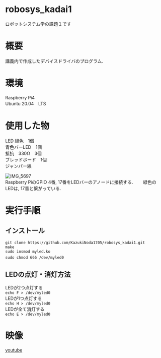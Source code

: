 # robosys_kadai1
ロボットシステム学の課題１です

# 概要
講義内で作成したデバイスドライバのプログラム. 

# 環境
Raspberry Pi4  
Ubuntu 20.04　LTS

# 使用した物
LED 緑色　1個  
青色バーLED　1個  
抵抗　330Ω　3個  
ブレッドボード　1個  
ジャンパー線  
  
![IMG_5697](https://user-images.githubusercontent.com/73329238/104943099-987ca880-59f8-11eb-8ed7-7aa6319cb883.JPG)  
Raspberry PiのGPIO 4番, 17番をLEDバーのアノードに接続する.　　
緑色のLEDは, 17番と繋がっている. 

# 実行手順
## インストール
`git clone https://github.com/KazukiNoda1705/robosys_kadai1.git`  
`make`  
`sudo insmod myled.ko`  
`sudo chmod 666 /dev/myled0`　　
  
## LEDの点灯・消灯方法  
LEDが2つ点灯する  
`echo F > /dev/myled0`  
LEDが1つ点灯する  
`echo H > /dev/myled0`  
LEDが全て消灯する  
`echo E > /dev/myled0`  

# 映像
[youtube](https://youtu.be/YrYsSWS5VXU)
